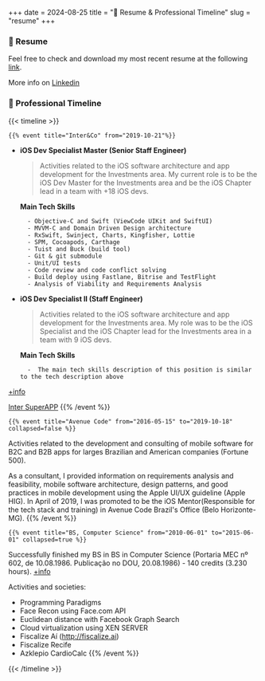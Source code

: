 +++
date = 2024-08-25
title = "👤 Resume & Professional Timeline"
slug = "resume"
+++

### 📄 Resume 
Feel free to check and download my most recent resume at the following [link][resume].

More info on [Linkedin](https://www.linkedin.com/in/anettodev/#experience)

### 🏁 Professional Timeline
{{< timeline >}}

    {{% event title="Inter&Co" from="2019-10-21"%}}
- **iOS Dev Specialist Master (Senior Staff Engineer)**
    > Activities related to the iOS software architecture and app development for the Investments area.
My current role is to be the iOS Dev Master for the Investments area and be the iOS Chapter lead in a team with +18 iOS devs.

    **Main Tech Skills**
    
        - Objective-C and Swift (ViewCode UIKit and SwiftUI)
        - MVVM-C and Domain Driven Design architecture
        - RxSwift, Swinject, Charts, Kingfisher, Lottie
        - SPM, Cocoapods, Carthage 
        - Tuist and Buck (build tool)
        - Git & git submodule
        - Unit/UI tests 
        - Code review and code conflict solving
        - Build deploy using Fastlane, Bitrise and TestFlight
        - Analysis of Viability and Requirements Analysis

- **iOS Dev Specialist II (Staff Engineer)**
    > Activities related to the iOS software architecture and app development for the Investments area.
My role was to be the iOS Specialist and the iOS Chapter lead for the Investments area in a team with 9 iOS devs.

    **Main Tech Skills**

        -  The main tech skills description of this position is similar to the tech description above

[+info](https://us.inter.co/)

[Inter SuperAPP](https://apps.apple.com/br/app/banco-inter-conta-digital/id839711154Activities)
    {{% /event %}}

    {{% event title="Avenue Code" from="2016-05-15" to="2019-10-18" collapsed=false %}} 
Activities related to the development and consulting of mobile software for B2C and B2B apps for larges Brazilian and American companies (Fortune 500).

As a consultant, I provided information on requirements analysis and feasibility, mobile software architecture, design patterns, and good practices in mobile development using the Apple UI/UX guideline (Apple HIG).
In April of 2019, I was promoted to be the iOS Mentor(Responsible for the tech stack and training) in Avenue Code Brazil's Office (Belo Horizonte-MG).
    {{% /event %}}

    {{% event title="BS, Computer Science" from="2010-06-01" to="2015-06-01" collapsed=true %}}
Successfully finished my BS in BS in Computer Science (Portaria MEC nº 602, de 10.08.1986. Publicação no DOU, 20.08.1986) - 140 credits (3.230 hours).
[+info](https://portal.unicap.br/w/ciencia-da-computacao#presencial/sobre)

Activities and societies: 
- Programming Paradigms
- Face Recon using Face.com API 
- Euclidean distance with Facebook Graph Search
- Cloud virtualization using XEN SERVER
- Fiscalize Aí (http://fiscalize.ai)
- Fiscalize Recife
- Azklepio CardioCalc
    {{% /event %}}

{{< /timeline >}}

[resume]: https://drive.proton.me/urls/SVS9G15A8R#5wh96pxpj4y0
